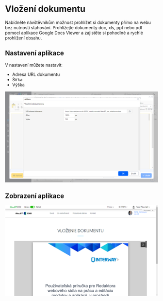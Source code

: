 # Vložení dokumentu

Nabídněte návštěvníkům možnost prohlížet si dokumenty přímo na webu bez nutnosti stahování. Prohlížejte dokumenty doc, xls, ppt nebo pdf pomocí aplikace Google Docs Viewer a zajistěte si pohodlné a rychlé prohlížení obsahu.

## Nastavení aplikace

V nastavení můžete nastavit:
- Adresa URL dokumentu
- Šířka
- Výška

![](editor.png)

## Zobrazení aplikace

![](app-docsembed.png)
